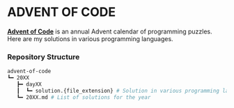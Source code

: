 # **ADVENT OF CODE**
**[Advent of Code](https://adventofcode.com/)** is an annual Advent calendar of programming puzzles. Here are my solutions in various programming languages.

### Repository Structure
```bash
advent-of-code
┗━ 20XX
   ┣━ dayXX
   ┃  ┗━ solution.{file_extension} # Solution in various programming languages
   ┗━ 20XX.md # List of solutions for the year
```